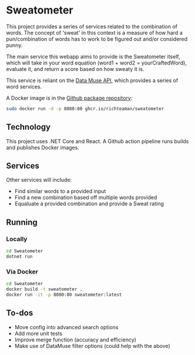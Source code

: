 # Sweatometer

This project provides a series of services related to the combination of words.
The concept of 'sweat' in this context is a measure of how hard a pun/combination of words
has to work to be figured out and/or considered punny.

The main service this webapp aims to provide is the Sweatometer itself, which will take in
your word equation (word1 + word2 = yourCraftedWord), evaluate it, and return a score based on
how sweaty it is.

This service is reliant on the [Data Muse API](http://www.datamuse.com/api), which provides a series 
of word services.

A Docker image is in the [Github package repository](https://github.com/users/RichTeaMan/packages/container/package/sweatometer):

```bash
sudo docker run -d -p 8080:80 ghcr.io/richteaman/sweatometer
```

## Technology

This project uses .NET Core and React. A Github action pipeline runs builds and publishes Docker images.


## Services

Other services will include:
* Find similar words to a provided input
* Find a new combination based off multiple words provided
* Equaluate a provided combination and provide a Sweat rating


## Running

### Locally

```bash
cd Sweatometer
dotnet run
```

### Via Docker

```bash
cd Sweatometer
docker build -t sweatometer .
docker run -it -p 8080:80 sweatometer:latest
```

## To-dos
* Move config into advanced search options
* Add more unit tests
* Improve merge function (accuracy and efficiency)
* Make use of DataMuse filter options (could help with the above)
